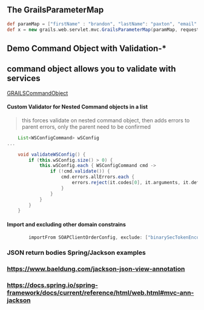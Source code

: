 ## The GrailsParameterMap
```groovy
def paramMap = ["firstName" : "brandon", "lastName": "paxton", "email" : "bpaxton@talentplus.com", "assessmentType": "AO6"]
def x = new grails.web.servlet.mvc.GrailsParameterMap(paramMap, request)
```

## Demo Command Object with Validation-*
## command object allows you to validate with services

<a href="https://gist.github.com/14paxton/282d48ed20642c697315e15dffb7df2d"> GRAILSCommandObject </a>

#### Custom Validator for Nested Command objects in a list
> this forces validate on nested command object, then adds errors to parent errors, only the parent need to be confirmed
```groovy
    List<WSConfigCommand> wSConfig
...

    void validateWSConfig() {
        if (this.wSConfig.size() > 0) {
            this.wSConfig.each { WSConfigCommand cmd ->
                if (!cmd.validate()) {
                    cmd.errors.allErrors.each {
                        errors.reject(it.codes[0], it.arguments, it.defaultMessage)
                    }
                }
            }
        }
    }
```

#### Import and excluding other domain constrains
```groovy
        importFrom SOAPClientOrderConfig, exclude: ["binarySecTokenEncodingType", "binarySecTokenValueType", "countryCodeFormat"]
```


### JSON return bodies Spring/Jackson examples
### https://www.baeldung.com/jackson-json-view-annotation

###        https://docs.spring.io/spring-framework/docs/current/reference/html/web.html#mvc-ann-jackson
